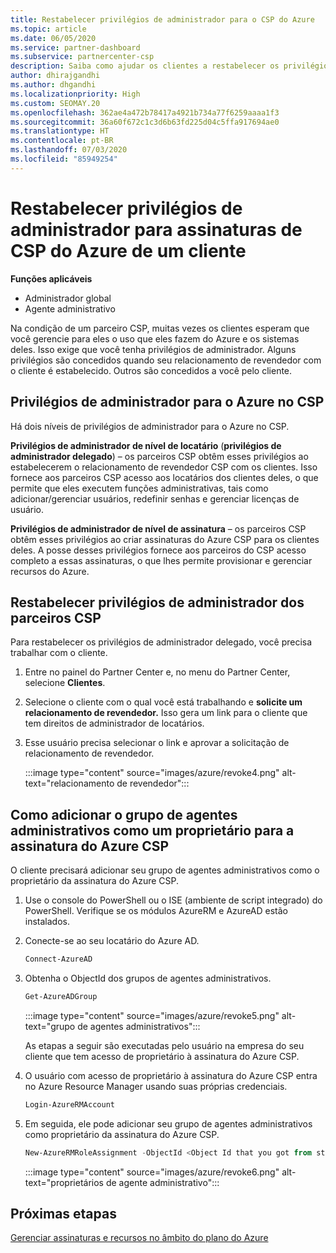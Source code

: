 ```yaml
---
title: Restabelecer privilégios de administrador para o CSP do Azure
ms.topic: article
ms.date: 06/05/2020
ms.service: partner-dashboard
ms.subservice: partnercenter-csp
description: Saiba como ajudar os clientes a restabelecer os privilégios de administrador de um parceiro para que ele possa ajudar a gerenciar as assinaturas de CSP do Azure de um cliente.
author: dhirajgandhi
ms.author: dhgandhi
ms.localizationpriority: High
ms.custom: SEOMAY.20
ms.openlocfilehash: 362ae4a472b78417a4921b734a77f6259aaaa1f3
ms.sourcegitcommit: 36a60f672c1c3d6b63fd225d04c5ffa917694ae0
ms.translationtype: HT
ms.contentlocale: pt-BR
ms.lasthandoff: 07/03/2020
ms.locfileid: "85949254"
---
```

# <a name="reinstate-admin-privileges-for-a-customers-azure-csp-subscriptions"></a>Restabelecer privilégios de administrador para assinaturas de CSP do Azure de um cliente  

**Funções aplicáveis**

- Administrador global
- Agente administrativo

Na condição de um parceiro CSP, muitas vezes os clientes esperam que você gerencie para eles o uso que eles fazem do Azure e os sistemas deles. Isso exige que você tenha privilégios de administrador. Alguns privilégios são concedidos quando seu relacionamento de revendedor com o cliente é estabelecido. Outros são concedidos a você pelo cliente.

## <a name="admin-privileges-for-azure-in-csp"></a>Privilégios de administrador para o Azure no CSP

Há dois níveis de privilégios de administrador para o Azure no CSP.

**Privilégios de administrador de nível de locatário** (**privilégios de administrador delegado**) – os parceiros CSP obtêm esses privilégios ao estabelecerem o relacionamento de revendedor CSP com os clientes. Isso fornece aos parceiros CSP acesso aos locatários dos clientes deles, o que permite que eles executem funções administrativas, tais como adicionar/gerenciar usuários, redefinir senhas e gerenciar licenças de usuário.

**Privilégios de administrador de nível de assinatura** – os parceiros CSP obtêm esses privilégios ao criar assinaturas do Azure CSP para os clientes deles. A posse desses privilégios fornece aos parceiros do CSP acesso completo a essas assinaturas, o que lhes permite provisionar e gerenciar recursos do Azure.

## <a name="reinstate-csp-partners-admin-privileges"></a>Restabelecer privilégios de administrador dos parceiros CSP

Para restabelecer os privilégios de administrador delegado, você precisa trabalhar com o cliente.

1. Entre no painel do Partner Center e, no menu do Partner Center, selecione **Clientes**.

2. Selecione o cliente com o qual você está trabalhando e **solicite um relacionamento de revendedor.** Isso gera um link para o cliente que tem direitos de administrador de locatários.

3. Esse usuário precisa selecionar o link e aprovar a solicitação de relacionamento de revendedor.

   :::image type="content" source="images/azure/revoke4.png" alt-text="relacionamento de revendedor":::

## <a name="adding-the-admin-agents-group-as-an-owner-for-the-azure-csp-subscription"></a>Como adicionar o grupo de agentes administrativos como um proprietário para a assinatura do Azure CSP

O cliente precisará adicionar seu grupo de agentes administrativos como o proprietário da assinatura do Azure CSP.

1. Use o console do PowerShell ou o ISE (ambiente de script integrado) do PowerShell. Verifique se os módulos AzureRM e AzureAD estão instalados.

2. Conecte-se ao seu locatário do Azure AD.

   ```powershell
   Connect-AzureAD
   ```

3. Obtenha o ObjectId dos grupos de agentes administrativos.

   ```powershell
   Get-AzureADGroup
   ```

   :::image type="content" source="images/azure/revoke5.png" alt-text="grupo de agentes administrativos":::

   As etapas a seguir são executadas pelo usuário na empresa do seu cliente que tem acesso de proprietário à assinatura do Azure CSP.

4. O usuário com acesso de proprietário à assinatura do Azure CSP entra no Azure Resource Manager usando suas próprias credenciais.

   ```powershell
   Login-AzureRMAccount
   ```

5. Em seguida, ele pode adicionar seu grupo de agentes administrativos como proprietário da assinatura do Azure CSP.

    ```powershell
    New-AzureRMRoleAssignment -ObjectId <Object Id that you got from step 3> -RoleDefinitionName Owner -Scope "/subscriptions/<SubscriptionId of CSP subscription>"
    ```

   :::image type="content" source="images/azure/revoke6.png" alt-text="proprietários de agente administrativo":::

## <a name="next-steps"></a>Próximas etapas

[Gerenciar assinaturas e recursos no âmbito do plano do Azure](azure-plan-manage.md)
